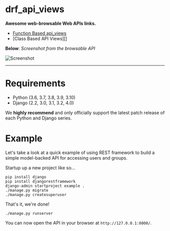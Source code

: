 # drf_api_views

**Awesome web-browsable Web APIs links.**

- [Function Based api_views][1st]
- [Class Based API Views][]

**Below**: _Screenshot from the browsable API_

![Screenshot][image]

---

# Requirements

- Python (3.6, 3.7, 3.8, 3.9, 3.10)
- Django (2.2, 3.0, 3.1, 3.2, 4.0)

We **highly recommend** and only officially support the latest patch release of
each Python and Django series.

# Example

Let's take a look at a quick example of using REST framework to build a simple model-backed API for accessing users and groups.

Startup up a new project like so...

    pip install django
    pip install djangorestframework
    django-admin startproject example .
    ./manage.py migrate
    ./manage.py createsuperuser

That's it, we're done!

    ./manage.py runserver

You can now open the API in your browser at `http://127.0.0.1:8000/`.

[image]: https://xp.io/storage/16T7uvf1.png
[1st]: https://github.com/gauravshankarkumar/drf_api_views/commit/39dcacb53e74f7430d6bc2967b0622e098b263b3
